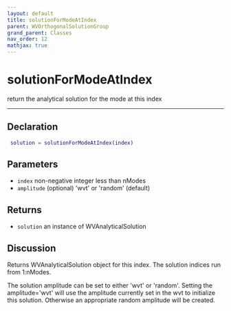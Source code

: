 ```yaml
---
layout: default
title: solutionForModeAtIndex
parent: WVOrthogonalSolutionGroup
grand_parent: Classes
nav_order: 12
mathjax: true
---
```


#  solutionForModeAtIndex

return the analytical solution for the mode at this index


---

## Declaration
```matlab
 solution = solutionForModeAtIndex(index)
```
## Parameters
+ `index`  non-negative integer less than nModes
+ `amplitude`  (optional) 'wvt' or 'random' (default)

## Returns
+ `solution`  an instance of WVAnalyticalSolution

## Discussion

  Returns WVAnalyticalSolution object for this index.
  The solution indices run from 1:nModes.
 
  The solution amplitude can be set to either 'wvt' or
  'random'. Setting the amplitude='wvt' will use the amplitude
  currently set in the wvt to initialize this solution.
  Otherwise an appropriate random amplitude will be created.
 
          
